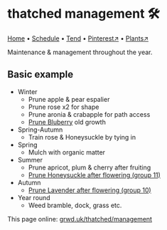 # thatched management 🛠️

[Home](https://grwd.uk/thatched/) • [Schedule](https://grwd.uk/thatched/schedule) • [Tend](https://grwd.uk/thatched/tend) • [Pinterest↗](https://pinterest.co.uk/NatureWorksGarden/thatched) • [Plants↗](https://bit.ly/thatched-plants)

Maintenance & management throughout the year.

## Basic example

* Winter
    * Prune apple & pear espalier
    * Prune rose x2 for shape
    * Prune aronia & crabapple for path access
    * [Prune Bluberry](https://www.rhs.org.uk/fruit/blueberries/grow-your-own) old growth
* Spring-Autumn
    * Train rose & Honeysuckle by tying in
* Spring
    * Mulch with organic matter
* Summer
    * Prune apricot, plum & cherry after fruiting
    * [Prune Honeysuckle after flowering (group 11)](https://www.rhs.org.uk/plants/types/climbers/established-pruning-guide)
* Autumn
    * [Prune Lavender after flowering (group 10)](https://www.rhs.org.uk/plants/types/shrubs/evergreen-pruning-guide)
* Year round
    * Weed bramble, dock, grass etc.

This page online: [grwd.uk/thatched/management](https://grwd.uk/thatched/management)
